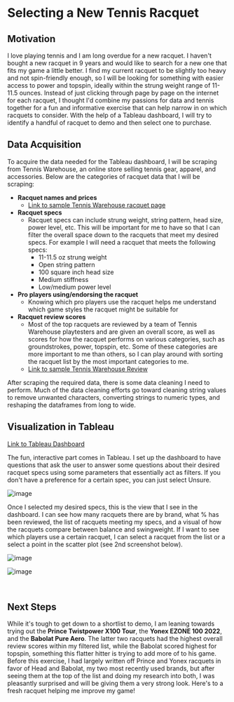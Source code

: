 # Selecting a New Tennis Racquet

## Motivation

I love playing tennis and I am long overdue for a new racquet. I haven't bought a new racquet in 9 years and would like to search for a new one that fits my game a little better. I find my current racquet to be slightly too heavy and not spin-friendly enough, so I will be looking for something with easier access to power and topspin, ideally within the strung weight range of 11-11.5 ounces. Instead of just clicking through page by page on the internet for each racquet, I thought I'd combine my passions for data and tennis together for a fun and informative exercise that can help narrow in on which racquets to consider. With the help of a Tableau dashboard, I will try to identify a handful of racquet to demo and then select one to purchase.


## Data Acquisition

To acquire the data needed for the Tableau dashboard, I will be scraping from Tennis Warehouse, an online store selling tennis gear, apparel, and accessories. Below are the categories of racquet data that I will be scraping:
  - **Racquet names and prices**
    - [Link to sample Tennis Warehouse racquet page](https://www.tennis-warehouse.com/Wilson_Blade_98_16x19_v8/descpageRCWILSON-16BV8R.html)
  - **Racquet specs**
    - Racquet specs can include strung weight, string pattern, head size, power level, etc. This will be important for me to have so that I can filter the overall space down to the racquets that meet my desired specs. For example I will need a racquet that meets the following specs:
      - 11-11.5 oz strung weight
      - Open string pattern
      - 100 square inch head size
      - Medium stiffness
      - Low/medium power level
  - **Pro players using/endorsing the racquet**
    - Knowing which pro players use the racquet helps me understand which game styles the racquet might be suitable for
  - **Racquet review scores**
    - Most of the top racquets are reviewed by a team of Tennis Warehouse playtesters and are given an overall score, as well as scores for how the racquet performs on various categories, such as groundstrokes, power, topspin, etc. Some of these categories are more important to me than others, so I can play around with sorting the racquet list by the most important categories to me.
    - [Link to sample Tennis Warehouse Review](https://www.tennis-warehouse.com/learning_center/racquet_reviews/16BV8Rreview.html)
    
After scraping the required data, there is some data cleaning I need to perform. Much of the data cleaning efforts go toward cleaning string values to remove unwanted characters, converting strings to numeric types, and reshaping the dataframes from long to wide.

## Visualization in Tableau

[Link to Tableau Dashboard](https://public.tableau.com/app/profile/r.prabhu/viz/SearchingforMyNextTennisRacquet/RacquetOverview)

The fun, interactive part comes in Tableau. I set up the dashboard to have questions that ask the user to answer some questions about their desired racquet specs using some parameters that essentially act as filters. If you don't have a preference for a certain spec, you can just select Unsure.

![image](https://user-images.githubusercontent.com/100224330/176096872-9c01eb57-f311-411c-a734-21974523d48f.png)

Once I selected my desired specs, this is the view that I see in the dashboard. I can see how many racquets there are by brand, what % has been reviewed, the list of racquets meeting my specs, and a visual of how the racquets compare between balance and swingweight. If I want to see which players use a certain racquet, I can select a racquet from the list or a select a point in the scatter plot (see 2nd screenshot below).

![image](https://user-images.githubusercontent.com/100224330/176097179-a5a7488a-6ec2-480d-ac31-19e3925ff9b0.png)

![image](https://user-images.githubusercontent.com/100224330/176097619-a2b140eb-6cd7-485b-8b3f-86861a0e82fd.png)

<br>

## Next Steps

While it's tough to get down to a shortlist to demo, I am leaning towards trying out the **Prince Twistpower X100 Tour**, the **Yonex EZONE 100 2022**, and the **Babolat Pure Aero**. The latter two racquets had the highest overall review scores within my filtered list, while the Babolat scored highest for topspin, something this flatter hitter is trying to add more of to his game. Before this exercise, I had largely written off Prince and Yonex racquets in favor of Head and Babolat, my two most recently used brands, but after seeing them at the top of the list and doing my research into both, I was pleasantly surprised and will be giving them a very strong look. Here's to a fresh racquet helping me improve my game!

